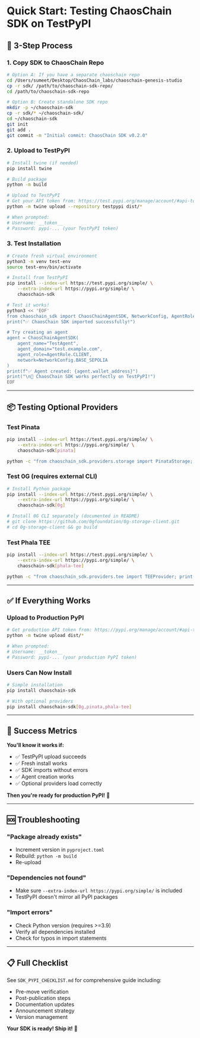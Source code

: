 # Quick Start: Testing ChaosChain SDK on TestPyPI

## 🚀 3-Step Process

### 1. Copy SDK to ChaosChain Repo

```bash
# Option A: If you have a separate chaoschain repo
cd /Users/sumeet/Desktop/ChaosChain_labs/chaoschain-genesis-studio
cp -r sdk/ /path/to/chaoschain-sdk-repo/
cd /path/to/chaoschain-sdk-repo

# Option B: Create standalone SDK repo
mkdir -p ~/chaoschain-sdk
cp -r sdk/* ~/chaoschain-sdk/
cd ~/chaoschain-sdk
git init
git add .
git commit -m "Initial commit: ChaosChain SDK v0.2.0"
```

### 2. Upload to TestPyPI

```bash
# Install twine (if needed)
pip install twine

# Build package
python -m build

# Upload to TestPyPI
# Get your API token from: https://test.pypi.org/manage/account/#api-tokens
python -m twine upload --repository testpypi dist/*

# When prompted:
# Username: __token__
# Password: pypi-... (your TestPyPI token)
```

### 3. Test Installation

```bash
# Create fresh virtual environment
python3 -m venv test-env
source test-env/bin/activate

# Install from TestPyPI
pip install --index-url https://test.pypi.org/simple/ \
    --extra-index-url https://pypi.org/simple/ \
    chaoschain-sdk

# Test it works!
python3 << 'EOF'
from chaoschain_sdk import ChaosChainAgentSDK, NetworkConfig, AgentRole
print("✅ ChaosChain SDK imported successfully!")

# Try creating an agent
agent = ChaosChainAgentSDK(
    agent_name="TestAgent",
    agent_domain="test.example.com",
    agent_role=AgentRole.CLIENT,
    network=NetworkConfig.BASE_SEPOLIA
)
print(f"✅ Agent created: {agent.wallet_address}")
print("\n🎉 ChaosChain SDK works perfectly on TestPyPI!")
EOF
```

---

## 📦 Testing Optional Providers

### Test Pinata
```bash
pip install --index-url https://test.pypi.org/simple/ \
    --extra-index-url https://pypi.org/simple/ \
    chaoschain-sdk[pinata]

python -c "from chaoschain_sdk.providers.storage import PinataStorage; print('✅ Pinata works')"
```

### Test 0G (requires external CLI)
```bash
# Install Python package
pip install --index-url https://test.pypi.org/simple/ \
    --extra-index-url https://pypi.org/simple/ \
    chaoschain-sdk[0g]

# Install 0G CLI separately (documented in README)
# git clone https://github.com/0gfoundation/0g-storage-client.git
# cd 0g-storage-client && go build
```

### Test Phala TEE
```bash
pip install --index-url https://test.pypi.org/simple/ \
    --extra-index-url https://pypi.org/simple/ \
    chaoschain-sdk[phala-tee]

python -c "from chaoschain_sdk.providers.tee import TEEProvider; print('✅ TEE infrastructure ready')"
```

---

## ✅ If Everything Works

### Upload to Production PyPI

```bash
# Get production API token from: https://pypi.org/manage/account/#api-tokens
python -m twine upload dist/*

# When prompted:
# Username: __token__
# Password: pypi-... (your production PyPI token)
```

### Users Can Now Install

```bash
# Simple installation
pip install chaoschain-sdk

# With optional providers
pip install chaoschain-sdk[0g,pinata,phala-tee]
```

---

## 🎉 Success Metrics

**You'll know it works if:**
- ✅ TestPyPI upload succeeds
- ✅ Fresh install works
- ✅ SDK imports without errors
- ✅ Agent creation works
- ✅ Optional providers load correctly

**Then you're ready for production PyPI!** 🚀

---

## 🆘 Troubleshooting

### "Package already exists"
- Increment version in `pyproject.toml`
- Rebuild: `python -m build`
- Re-upload

### "Dependencies not found"
- Make sure `--extra-index-url https://pypi.org/simple/` is included
- TestPyPI doesn't mirror all PyPI packages

### "Import errors"
- Check Python version (requires >=3.9)
- Verify all dependencies installed
- Check for typos in import statements

---

## 📋 Full Checklist

See `SDK_PYPI_CHECKLIST.md` for comprehensive guide including:
- Pre-move verification
- Post-publication steps
- Documentation updates
- Announcement strategy
- Version management

**Your SDK is ready! Ship it!** 💪


